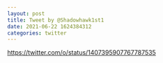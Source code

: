 ```yaml
--- 
layout: post 
title: Tweet by @Shadowhawk1st1 
date: 2021-06-22 1624384312 
categories: twitter 
--- 
```

https://twitter.com/o/status/1407395907767787535